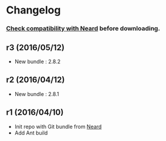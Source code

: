 # Changelog

### [Check compatibility with Neard](https://github.com/crazy-max/neard/wiki/toolGit#latest) before downloading.

## r3 (2016/05/12)

* New bundle : 2.8.2

## r2 (2016/04/12)

* New bundle : 2.8.1

## r1 (2016/04/10)

* Init repo with Git bundle from [Neard](https://github.com/crazy-max/neard)
* Add Ant build
